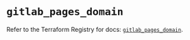 # `gitlab_pages_domain`

Refer to the Terraform Registry for docs: [`gitlab_pages_domain`](https://registry.terraform.io/providers/gitlabhq/gitlab/16.8.1/docs/resources/pages_domain).
